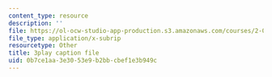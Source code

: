```yaml
---
content_type: resource
description: ''
file: https://ol-ocw-studio-app-production.s3.amazonaws.com/courses/2-003sc-engineering-dynamics-fall-2011/0b7ce1aa3e3053e9b2bbcbef1e3b949c_ZNVvYg1FOPk.vtt
file_type: application/x-subrip
resourcetype: Other
title: 3play caption file
uid: 0b7ce1aa-3e30-53e9-b2bb-cbef1e3b949c
---
```

